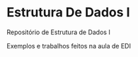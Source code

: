 # Estrutura De Dados I

Repositório de Estrutura de Dados I

Exemplos e trabalhos feitos na aula de EDI
